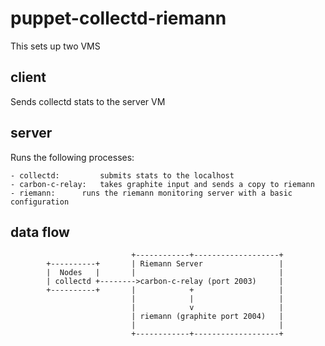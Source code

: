 puppet-collectd-riemann
=======================

This sets up two VMS

client
------

Sends collectd stats to the server VM


server
------

Runs the following processes:

	- collectd: 		submits stats to the localhost
	- carbon-c-relay:	takes graphite input and sends a copy to riemann
	- riemann:		runs the riemann monitoring server with a basic configuration

data flow
---------
```
                           +------------+-------------------+
        +----------+       | Riemann Server                 |
        |  Nodes   |       |                                |
        | collectd +-------->carbon-c-relay (port 2003)     |
        +----------+       |            +                   |
                           |            |                   |
                           |            v                   |
                           | riemann (graphite port 2004)   |
                           |                                |
                           +------------+-------------------+
```

